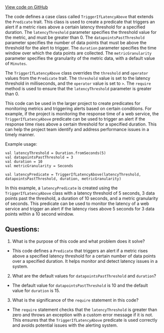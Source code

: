 [View code on GitHub](https://github.com/misbahsy/the-algorithm/product-mixer/core/src/main/scala/com/twitter/product_mixer/core/functional_component/common/alert/predicate/TriggerIfLatencyAbove.scala)

The code defines a case class called `TriggerIfLatencyAbove` that extends the `Predicate` trait. This class is used to create a predicate that triggers an alert if a metric rises above a certain latency threshold for a specified duration. The `latencyThreshold` parameter specifies the threshold value for the metric, and must be greater than 0. The `datapointsPastThreshold` parameter specifies the number of data points that must be above the threshold for the alert to trigger. The `duration` parameter specifies the time window over which the data points are collected. The `metricGranularity` parameter specifies the granularity of the metric data, with a default value of `Minutes`.

The `TriggerIfLatencyAbove` class overrides the `threshold` and `operator` values from the `Predicate` trait. The `threshold` value is set to the latency threshold in milliseconds, and the `operator` value is set to `>`. The `require` method is used to ensure that the `latencyThreshold` parameter is greater than 0.

This code can be used in the larger project to create predicates for monitoring metrics and triggering alerts based on certain conditions. For example, if the project is monitoring the response time of a web service, the `TriggerIfLatencyAbove` predicate can be used to trigger an alert if the response time rises above a certain threshold for a specified duration. This can help the project team identify and address performance issues in a timely manner. 

Example usage:

```
val latencyThreshold = Duration.fromSeconds(5)
val datapointsPastThreshold = 3
val duration = 10
val metricGranularity = Seconds

val latencyPredicate = TriggerIfLatencyAbove(latencyThreshold, datapointsPastThreshold, duration, metricGranularity)
```

In this example, a `latencyPredicate` is created using the `TriggerIfLatencyAbove` class with a latency threshold of 5 seconds, 3 data points past the threshold, a duration of 10 seconds, and a metric granularity of seconds. This predicate can be used to monitor the latency of a web service and trigger an alert if the latency rises above 5 seconds for 3 data points within a 10 second window.
## Questions: 
 1. What is the purpose of this code and what problem does it solve?
- This code defines a `Predicate` that triggers an alert if a metric rises above a specified latency threshold for a certain number of data points over a specified duration. It helps monitor and detect latency issues in a system.

2. What are the default values for `datapointsPastThreshold` and `duration`?
- The default value for `datapointsPastThreshold` is 10 and the default value for `duration` is 15.

3. What is the significance of the `require` statement in this code?
- The `require` statement checks that the `latencyThreshold` is greater than zero and throws an exception with a custom error message if it is not. This ensures that the `TriggerIfLatencyAbove` predicate is used correctly and avoids potential issues with the alerting system.